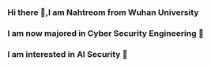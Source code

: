 ### Hi there 👋,I am Nahtreom from Wuhan University
### I am now majored in Cyber Security Engineering 🌱
### I am interested in AI Security 🤖

<!---

**Nahtreom/Nahtreom** is a ✨ special ✨ repository because its `README.md` (this file) appears on your GitHub profile.
You can click the Preview link to take a look at your changes.

- 👋 Hi, I’m @Nahtreom
- 👀 I’m interested in ...
- 🌱 I’m currently learning ...
- 💞️ I’m looking to collaborate on ...
- 📫 How to reach me ...

--->
